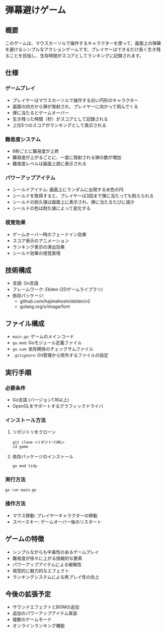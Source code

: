 # 弾幕避けゲーム

## 概要
このゲームは、マウスカーソルで操作するキャラクターを使って、画面上の弾幕を避けるシンプルなアクションゲームです。プレイヤーはできるだけ長く生き残ることを目指し、生存時間がスコアとしてランキングに記録されます。

## 仕様

### ゲームプレイ
- プレイヤーはマウスカーソルで操作する白い円形のキャラクター
- 画面の四方から弾が発射され、プレイヤーに向かって飛んでくる
- 弾に当たるとゲームオーバー
- 生き残った時間（秒）がスコアとして記録される
- 上位5つのスコアがランキングとして表示される

### 難易度システム
- 6秒ごとに難易度が上昇
- 難易度が上がるごとに、一度に発射される弾の数が増加
- 難易度レベルは画面上部に表示される

### パワーアップアイテム
- シールドアイテム: 画面上にランダムに出現する水色の円
- シールドを取得すると、プレイヤーは3回まで弾に当たっても耐えられる
- シールドの耐久値は画面上に表示され、弾に当たるたびに減少
- シールドの色は耐久値によって変化する

### 視覚効果
- ゲームオーバー時のフェードイン効果
- スコア表示のアニメーション
- ランキング表示の演出効果
- シールド効果の視覚表現

## 技術構成
- 言語: Go言語
- フレームワーク: Ebiten (2Dゲームライブラリ)
- 依存パッケージ:
  - github.com/hajimehoshi/ebiten/v2
  - golang.org/x/image/font

## ファイル構成
- `main.go`: ゲームのメインコード
- `go.mod`: Goモジュール定義ファイル
- `go.sum`: 依存関係のチェックサムファイル
- `.gitignore`: Git管理から除外するファイルの設定

## 実行手順

### 必要条件
- Go言語 (バージョン1.16以上)
- OpenGLをサポートするグラフィックドライバ

### インストール方法
1. リポジトリをクローン
   ```
   git clone <リポジトリURL>
   cd game
   ```

2. 依存パッケージのインストール
   ```
   go mod tidy
   ```

### 実行方法
```
go run main.go
```

### 操作方法
- マウス移動: プレイヤーキャラクターの移動
- スペースキー: ゲームオーバー後のリスタート

## ゲームの特徴
- シンプルながらも中毒性のあるゲームプレイ
- 難易度が徐々に上がる挑戦的な要素
- パワーアップアイテムによる戦略性
- 視覚的に魅力的なエフェクト
- ランキングシステムによる再プレイ性の向上

## 今後の拡張予定
- サウンドエフェクトとBGMの追加
- 追加のパワーアップアイテム実装
- 複数のゲームモード
- オンラインランキング機能
